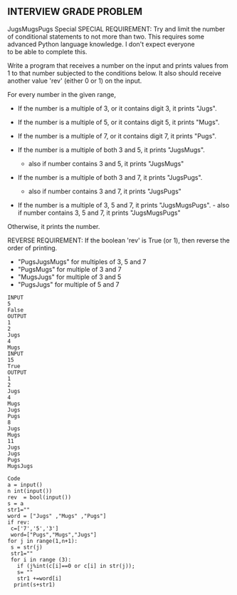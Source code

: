## INTERVIEW GRADE PROBLEM
JugsMugsPugs Special
SPECIAL REQUIREMENT: 
Try and limit the number of conditional statements to not more than two. 
This requires some advanced Python language knowledge. I don't expect everyone  
to be able to complete this.

Write a program that receives a number on the input and prints values from 1 to that number subjected to the conditions below. 
It also should receive another value 'rev' (either 0 or 1) on the input. 

For every number in the given range,   
- If the number is a multiple of 3, or it contains digit 3, it prints "Jugs".   
- If the number is a multiple of 5, or it contains digit 5, it prints "Mugs".  
- If the number is a multiple of 7, or it contains digit 7, it prints "Pugs".

- If the number is a multiple of both 3 and 5, it prints "JugsMugs".        
  - also if number contains 3 and 5, it prints "JugsMugs"  
- If the number is a multiple of both 3 and 7, it prints "JugsPugs".        
  - also if number contains 3 and 7, it prints "JugsPugs"
 - If the number is a multiple of 3, 5 and 7, it prints "JugsMugsPugs".
       - also if number contains 3, 5 and 7, it prints "JugsMugsPugs"

Otherwise, it prints the number.

REVERSE REQUIREMENT:
If the boolean 'rev' is True (or 1), then reverse the order of printing.    
  - "PugsJugsMugs" for multiples of 3, 5 and 7   
  - "PugsMugs" for multiple of 3 and 7   
  - "MugsJugs" for multiple of 3 and 5    
  - "PugsJugs" for multiple of 5 and 7
  
  ```
  INPUT 
5
False
OUTPUT
1
2
Jugs
4
Mugs
INPUT 
15
True
OUTPUT
1
2
Jugs
4
Mugs
Jugs
Pugs
8
Jugs
Mugs
11
Jugs
Jugs
Pugs
MugsJugs
 ```
 
 ```
 Code
 a = input()
 n int(input())
 rev  = bool(input())
 s = a
 str1=""
 word = ["Jugs" ,"Mugs" ,"Pugs"]
 if rev:
  c=['7','5','3']
  word=["Pugs","Mugs","Jugs"]
 for j in range(1,n+1):
  s = str(j)
  str1=""
  for i in range (3):
    if (j%int(c[i]==0 or c[i] in str(j));
    s= ""
    str1 +=word[i]
   print(s+str1)
   
 ```
